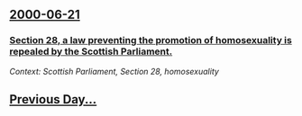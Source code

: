 ## [2000-06-21](/news/2000/06/21/index.md)

### [ Section 28, a law preventing the promotion of homosexuality is repealed by the Scottish Parliament.](/news/2000/06/21/section-28-a-law-preventing-the-promotion-of-homosexuality-is-repealed-by-the-scottish-parliament.md)
_Context: Scottish Parliament, Section 28, homosexuality_

## [Previous Day...](/news/2000/06/20/index.md)

